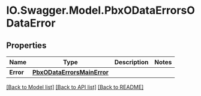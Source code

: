 # IO.Swagger.Model.PbxODataErrorsODataError
## Properties

Name | Type | Description | Notes
------------ | ------------- | ------------- | -------------
**Error** | [**PbxODataErrorsMainError**](PbxODataErrorsMainError.md) |  | 

[[Back to Model list]](../README.md#documentation-for-models) [[Back to API list]](../README.md#documentation-for-api-endpoints) [[Back to README]](../README.md)

